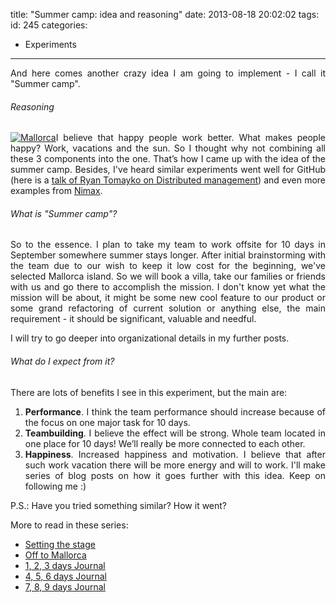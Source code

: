 title: "Summer camp: idea and reasoning"
date: 2013-08-18 20:02:02
tags:
id: 245
categories:
  - Experiments
---

<div style="text-align: justify;">

And here comes another crazy idea I am going to implement - I call it "Summer camp".

###### Reasoning

[![Mallorca](http://files.bebetterleader.com/media/Mallorca.jpg)](http://files.bebetterleader.com/media/Mallorca.jpg)I believe that happy people work better. What makes people happy? Work, vacations and the sun. So I thought why not combining all these 3 components into the one. That’s how I came up with the idea of the summer camp. Besides, I've heard similar experiments went well for GitHub (here is a [talk of Ryan Tomayko on Distributed management](http://www.youtube.com/watch?feature=player_detailpage&amp;v=mrONxcyQo4E&amp;t=2315)) and even more examples from [Nimax](http://habrahabr.ru/post/141949/).

###### What is "Summer camp"?

So to the essence. I plan to take my team to work offsite for 10 days in September somewhere summer stays longer. After initial brainstorming with the team due to our wish to keep it low cost for the beginning, we've selected Mallorca island. So we will book a villa, take our families or friends with us and go there to accomplish the mission. I don't know yet what the mission will be about, it might be some new cool feature to our product or some grand refactoring of current solution or anything else, the main requirement - it should be significant, valuable and needful.

I will try to go deeper into organizational details in my further posts.

###### What do I expect from it?

There are lots of benefits I see in this experiment, but the main are:

1.  **Performance**. I think the team performance should increase because of the focus on one major task for 10 days.
2.  **Teambuilding**. I believe the effect will be strong. Whole team located in one place for 10 days! We’ll really be more connected to each other.
3.  **Happiness**. Increased happiness and motivation. I believe that after such work vacation there will be more energy and will to work.
I'll make series of blog posts on how it goes further with this idea. Keep on following me :)

P.S.: Have you tried something similar? How it went?

More to read in these series:

*   [Setting the stage](http://www.bebetterleader.com/summer-camp-setting-the-stage/)
*   [Off to Mallorca](http://www.bebetterleader.com/summer-camp-off-to-mallorca/)
*   [1, 2, 3 days Journal](http://www.bebetterleader.com/summer-camp-the-journal-1-2-3-days/)
*   [4, 5, 6 days Journal](http://www.bebetterleader.com/summer-camp-the-journal-4-5-6-days/)
*   [7, 8, 9 days Journal](http://www.bebetterleader.com/summer-camp-the-journal-7-8-9-days/)
</div>